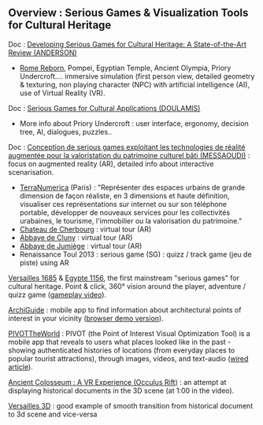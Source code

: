 
## Overview : Serious Games & Visualization Tools for Cultural Heritage


Doc : [Developing Serious Games for Cultural Heritage: A State-of-the-Art Review (ANDERSON)](http://dx.doi.org/10.1007/s10055-010-0177-3)

* [Rome Reborn](https://www.youtube.com/watch?v=vrIEwjgfbYs), Pompei, Egyptian Temple, Ancient Olympia, Priory Undercroft.... immersive simulation (first person view, detailed geometry & texturing, non playing character (NPC) with artificial intelligence (AI), use of Virtual Reality (VR).

Doc : [Serious Games for Cultural Applications (DOULAMIS)](https://www.researchgate.net/publication/225625702_Serious_Games_for_Cultural_Applications)

* More info about Priory Undercroft : user interface, ergonomy, decision tree, AI, dialogues, puzzles..

Doc : [Conception de serious games exploitant les technologies de réalité augmentée pour la valoristation du patrimoine culturel bâti (MESSAOUDI)](http://meurthe.crai.archi.fr/wordpressFr/wp-content/plugins/Lab_BD/media/pdf/MESSAOUDITommyMemoireAME.pdf) : focus on augmented reality (AR), detailed info about interactive scenarisation.
* [TerraNumerica](http://competitivite.gouv.fr/des-exemples-de-projets-r-d-aboutis/terra-numerica-en-images-527.html) (Paris) : "Représenter des espaces urbains de grande dimension de façon réaliste, en 3 dimensions et haute définition, visualiser ces représentations sur internet ou sur son téléphone portable, développer de nouveaux services pour les collectivités urabaines, le tourisme, l'immobilier ou la valorisation du patrimoine."
* [Chateau de Cherbourg](http://www.club-innovation-culture.fr/cherbourg-fait-revivre-son-chateau-avec-une-application-mobile-en-realite-augmentee/) : virtual tour (AR)
* [Abbaye de Cluny](https://www.youtube.com/watch?v=-4v_GhA_S0A) : virtual tour (AR)
* [Abbaye de Jumiège](https://www.youtube.com/watch?v=B1r38B4FJ_0) : virtual tour (AR)
* Renaissance Toul 2013 : serious game (SG) : quizz / track game (jeu de piste) using AR

[Versailles 1685](https://fr.wikipedia.org/wiki/Versailles_1685_:_Complot_%C3%A0_la_cour_du_Roi_Soleil) & [Egypte 1156](https://fr.wikipedia.org/wiki/%C3%89gypte_:_1156_av._J.-C._-_L%27%C3%89nigme_de_la_tombe_royale), the first mainstream "serious games" for cultural heritage. Point & click, 360° vision around the player, adventure / quizz game ([gameplay video](https://www.youtube.com/watch?v=clZzDv2UpVM)).

[ArchiGuide](http://www.archiguide-lyon.com/) : mobile app to find information about architectural points of interest in your vicinity ([browser demo version](http://www.archipel-cdcu.fr/archiguide/)).

[PIVOTTheWorld](http://www.pivottheworld.com/) : PIVOT (the Point of Interest Visual Optimization Tool) is a mobile app that reveals to users what places looked like in the past - showing authenticated histories of locations (from everyday places to popular tourist attractions), through images, videos, and text-audio ([wired article](https://www.wired.com/2015/03/clever-app-reveals-snapshot-locationin-past/)).

[Ancient Colosseum : A VR Experience (Occulus Rift)](https://www.youtube.com/watch?v=bAWTJO6oz-o) : an attempt at displaying historical documents in the 3D scene (at 1:00 in the video).

[Versailles 3D](https://www.youtube.com/watch?v=FSHzMdfu-60) : good example of smooth transition from historical document to 3d scene and vice-versa


